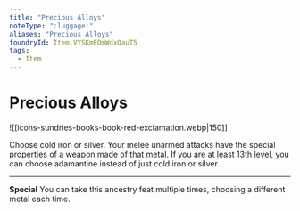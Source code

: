 ```yaml
---
title: "Precious Alloys"
noteType: ":luggage:"
aliases: "Precious Alloys"
foundryId: Item.VYSKmEOmWdxOauT5
tags:
  - Item
---
```


# Precious Alloys
![[icons-sundries-books-book-red-exclamation.webp|150]]

Choose cold iron or silver. Your melee unarmed attacks have the special properties of a weapon made of that metal. If you are at least 13th level, you can choose adamantine instead of just cold iron or silver.

* * *

**Special** You can take this ancestry feat multiple times, choosing a different metal each time.
